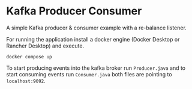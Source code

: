 Kafka Producer Consumer
=======================

A simple Kafka producer & consumer example with a re-balance listener.

For running the application install a docker engine (Docker Desktop or Rancher Desktop) and execute.

```ssh
docker compose up
```

To start producing events into the kafka broker run ```Producer.java``` and to start consuming events run ```Consumer.java```
both files are pointing to ```localhost:9092```.